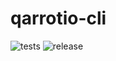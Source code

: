 # qarrotio-cli

![tests](https://github.com/QarrotIO/qarrotio-cli/actions/workflows/run-tests.yaml/badge.svg)
![release](https://github.com/github/docs/actions/workflows/build-and-release.yml/badge.svg)
